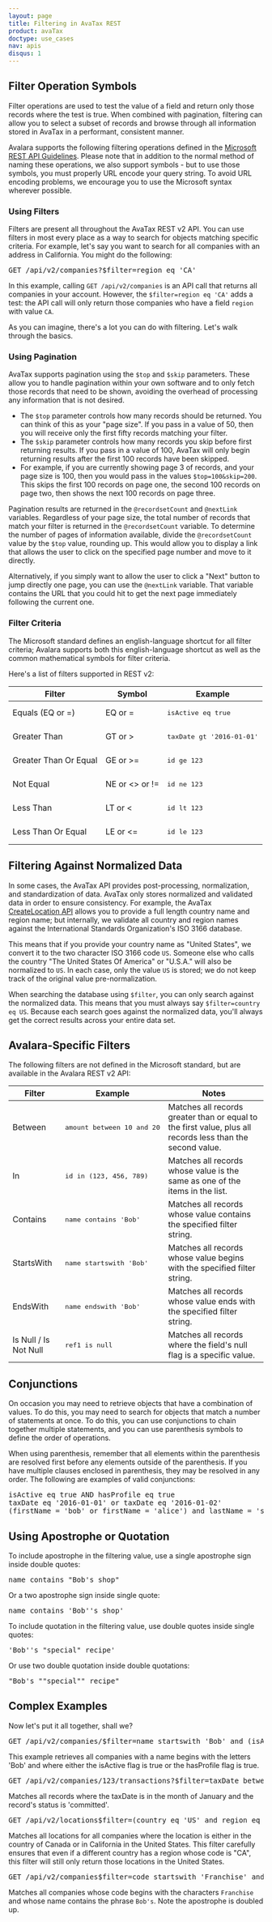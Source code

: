 ```yaml
---
layout: page
title: Filtering in AvaTax REST
product: avaTax
doctype: use_cases
nav: apis
disqus: 1
---
```


<h2>Filter Operation Symbols</h2>

Filter operations are used to test the value of a field and return only those records where the test is true.  When combined with pagination, filtering can allow you to select a subset of records and browse through all information stored in AvaTax in a performant, consistent manner.

Avalara supports the following filtering operations defined in the <a href="https://github.com/Microsoft/api-guidelines/blob/master/Guidelines.md#97-filtering">Microsoft REST API Guidelines</a>.  Please note that in addition to the normal method of naming these operations, we also support symbols - but to use those symbols, you must properly URL encode your query string.  To avoid URL encoding problems, we encourage you to use the Microsoft syntax wherever possible.

<h3>Using Filters</h3>

Filters are present all throughout the AvaTax REST v2 API.  You can use filters in most every place as a way to search for objects matching specific criteria.  For example, let's say you want to search for all companies with an address in California.  You might do the following:

<pre>GET /api/v2/companies?$filter=region eq 'CA'</pre>

In this example, calling `GET /api/v2/companies` is an API call that returns all companies in your account.  However, the `$filter=region eq 'CA'` adds a test: the API call will only return those companies who have a field `region` with value `CA`.

As you can imagine, there's a lot you can do with filtering.  Let's walk through the basics.

<h3>Using Pagination</h3>

AvaTax supports pagination using the `$top` and `$skip` parameters.  These allow you to handle pagination within your own software and to only fetch those records that need to be shown, avoiding the overhead of processing any information that is not desired.

<ul class="normal">
    <li>The <code class="highlight-rouge">$top</code> parameter controls how many records should be returned.  You can think of this as your "page size".  If you pass in a value of 50, then you will receive only the first fifty records matching your filter.</li>
    <li>The <code class="highlight-rouge">$skip</code> parameter controls how many records you skip before first returning results.  If you pass in a value of 100, AvaTax will only begin returning results after the first 100 records have been skipped.</li>
    <li>For example, if you are currently showing page 3 of records, and your page size is 100, then you would pass in the values <code class="highlight-rouge">$top=100&skip=200</code>.  This skips the first 100 records on page one, the second 100 records on page two, then shows the next 100 records on page three.</li>
</ul>

Pagination results are returned in the `@recordsetCount` and `@nextLink` variables.  Regardless of your page size, the total number of records that match your filter is returned in the `@recordsetCount` variable.  To determine the number of pages of information available, divide the `@recordsetCount` value by the `$top` value, rounding up.  This would allow you to display a link that allows the user to click on the specified page number and move to it directly.

Alternatively, if you simply want to allow the user to click a "Next" button to jump directly one page, you can use the `@nextLink` variable.  That variable contains the URL that you could hit to get the next page immediately following the current one.

<h3>Filter Criteria</h3>

The Microsoft standard defines an english-language shortcut for all filter criteria; Avalara supports both this english-language shortcut as well as the common mathematical symbols for filter criteria. 

Here's a list of filters supported in REST v2:

<div class="mobile-table">
    <table class="styled-table">
        <thead>
            <tr>
                <th>Filter</th>
                <th>Symbol</th>
                <th>Example</th>
            </tr>
        </thead>
        <tbody>
            <tr>
                <td>Equals (EQ or =)</td>
                <td>EQ or =</td>
                <td><pre>isActive eq true</pre></td>
            </tr>
            <tr>
                <td>Greater Than</td>
                <td>GT or &gt;</td>
                <td><pre>taxDate gt '2016-01-01'</pre></td>
            </tr>
            <tr>
                <td>Greater Than Or Equal</td>
                <td>GE or &gt;=</td>
                <td><pre>id ge 123</pre></td>
            </tr>
            <tr>
                <td>Not Equal</td>
                <td>NE or &lt;&gt; or !=</td>
                <td><pre>id ne 123</pre></td>
            </tr>
            <tr>
                <td>Less Than</td>
                <td>LT or &lt;</td>
                <td><pre>id lt 123</pre></td>
            </tr>
            <tr>
                <td>Less Than Or Equal</td>
                <td>LE or &lt;=</td>
                <td><pre>id le 123</pre></td>
            </tr>
        </tbody>
    </table>
</div>

<h2>Filtering Against Normalized Data</h2>

In some cases, the AvaTax API provides post-processing, normalization, and standardization of data.  AvaTax only stores normalized and validated data in order to ensure consistency.  For example, the AvaTax [CreateLocation API](/api-reference/avatax/rest/v2/methods/Locations/CreateLocations/) allows you to provide a full length country name and region name; but internally, we validate all country and region names against the International Standards Organization's ISO 3166 database.

This means that if you provide your country name as "United States", we convert it to the two character ISO 3166 code `US`.  Someone else who calls the country "The United States Of America" or "U.S.A." will also be normalized to `US`.  In each case, only the value `US` is stored; we do not keep track of the original value pre-normalization.

When searching the database using `$filter`, you can only search against the normalized data.  This means that you must always say `$filter=country eq US`.  Because each search goes against the normalized data, you'll always get the correct results across your entire data set.

<h2>Avalara-Specific Filters</h2>

The following filters are not defined in the Microsoft standard, but are available in the Avalara REST v2 API:
<div class="mobile-table">
    <table class="styled-table">
        <thead>
            <tr>
                <th>Filter</th>
                <th>Example</th>
                <th>Notes</th>
            </tr>
        </thead>
        <tbody>
            <tr>
                <td>Between</td>
                <td><pre>amount between 10 and 20</pre></td>
                <td>Matches all records greater than or equal to the first value, plus all records less than the second value.</td>
            </tr>
            <tr>
                <td>In</td>
                <td><pre>id in (123, 456, 789)</pre></td>
                <td>Matches all records whose value is the same as one of the items in the list.</td>
            </tr>
            <tr>
                <td>Contains</td>
                <td><pre>name contains 'Bob'</pre></td>
                <td>Matches all records whose value contains the specified filter string.</td>
            </tr>
            <tr>
                <td>StartsWith</td>
                <td><pre>name startswith 'Bob'</pre></td>
                <td>Matches all records whose value begins with the specified filter string.</td>
            </tr>
            <tr>
                <td>EndsWith</td>
                <td><pre>name endswith 'Bob'</pre></td>
                <td>Matches all records whose value ends with the specified filter string.</td>
            </tr>
            <tr>
                <td>Is Null / Is Not Null</td>
                <td><pre>ref1 is null</pre></td>
                <td>Matches all records where the field's null flag is a specific value.</td>
            </tr>
        </tbody>
    </table>
</div>

<h2>Conjunctions</h2>

On occasion you may need to retrieve objects that have a combination of values.  To do this, you may need to search for objects that match a number of statements at once.  To do this, you can use conjunctions to chain together multiple statements, and you can use parenthesis symbols to define the order of operations.

When using parenthesis, remember that all elements within the parenthesis are resolved first before any elements outside of the parenthesis.  If you have multiple clauses enclosed in parenthesis, they may be resolved in any order.  The following are examples of valid conjunctions:

<pre>
isActive eq true AND hasProfile eq true
taxDate eq '2016-01-01' or taxDate eq '2016-01-02'
(firstName = 'bob' or firstName = 'alice') and lastName = 'smith'
</pre>


<h2>Using Apostrophe or Quotation</h2>

To include apostrophe in the filtering value, use a single apostrophe sign inside double quotes: 
<pre>name contains "Bob's shop"</pre>
Or a two apostrophe sign inside single quote: 
<pre>name contains 'Bob''s shop'</pre>

To include quotation in the filtering value, use double quotes inside single quotes: 
<pre>'Bob''s "special" recipe'</pre>
Or use two double quotation inside double quotations: 
<pre>"Bob's ""special"" recipe"</pre>


<h2>Complex Examples</h2>

Now let's put it all together, shall we?

<pre>GET /api/v2/companies/$filter=name startswith 'Bob' and (isActive eq true or hasProfile eq true)</pre>

This example retrieves all companies with a name begins with the letters 'Bob' and where either the isActive flag is true or the hasProfile flag is true.

<pre>GET /api/v2/companies/123/transactions?$filter=taxDate between '2016-01-01' and '2016-02-01' and status eq committed</pre>

Matches all records where the taxDate is in the month of January and the record's status is 'committed'.

<pre>GET /api/v2/locations$filter=(country eq 'US' and region eq 'CA') or (country eq 'CA')</pre>

Matches all locations for all companies where the location is either in the country of Canada or in California in the United States.  This filter carefully ensures that even if a different country has a region whose code is "CA", this filter will still only return those locations in the United States.

<pre>GET /api/v2/companies$filter=code startswith 'Franchise' and name contains 'Bob''s'</pre>

Matches all companies whose code begins with the characters `Franchise` and whose name contains the phrase `Bob's`.  Note the apostrophe is doubled up.


